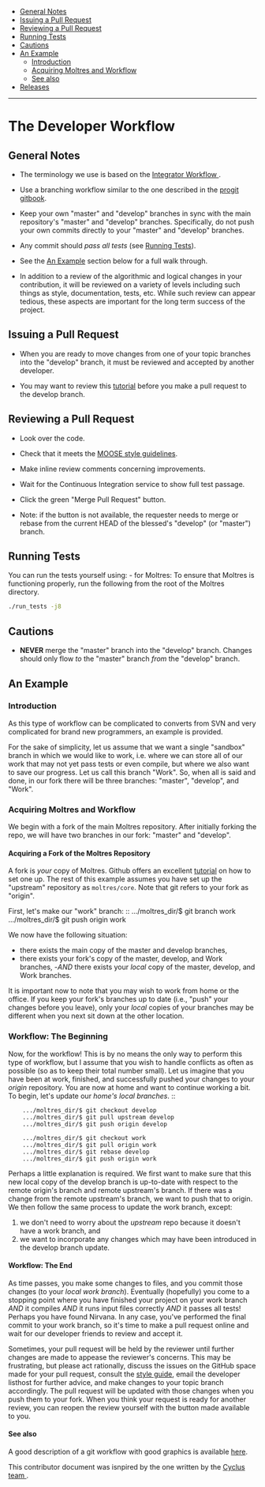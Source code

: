 -   [General Notes](#general-notes)
-   [Issuing a Pull Request](#issuing-a-pull-request)
-   [Reviewing a Pull Request](#reviewing-a-pull-request)
-   [Running Tests](#running-tests)
-   [Cautions](#cautions)
-   [An Example](#an-example)
    -   [Introduction](#introduction)
    -   [Acquiring Moltres and Workflow](#acquiring-moltres-and-workflow)
    -   [See also](#see-also)
-   [Releases](#releases)

------------------------------------------------------------------------

# The Developer Workflow 

## General Notes

-   The terminology we use is based on the
    [Integrator Workflow ](http://en.wikipedia.org/wiki/Integrator_workflow).

-   Use a branching workflow similar to the one described
    in the [progit gitbook](http://progit.org/book/ch3-4.html).

-   Keep your own "master" and "develop" branches in sync with the
    main repository's "master" and "develop" branches. Specifically,
    do not push your own commits directly to your "master" and
    "develop" branches.

-   Any commit should *pass all tests* (see [Running Tests](#running-tests)).

-   See the [An Example](#an-example) section below for a full walk through.

-   In addition to a review of the algorithmic and logical changes in
    your contribution, it will be reviewed on a variety of levels
    including such things as style, documentation, tests, etc. While
    such review can appear tedious, these aspects are important for the
    long term success of the project.

## Issuing a Pull Request

-   When you are ready to move changes from one of your topic branches
    into the "develop" branch, it must be reviewed and accepted by
    another developer.

-   You may want to review this
    [tutorial](https://help.github.com/articles/using-pull-requests/)
    before you make a pull request to the develop branch.

## Reviewing a Pull Request

-   Look over the code.

-   Check that it meets the [MOOSE style guidelines](http://mooseframework.org/wiki/CodeStandards/).

-   Make inline review comments concerning improvements.

-   Wait for the Continuous Integration service to show full test
    passage.

-   Click the green "Merge Pull Request" button.

-   Note: if the button is not available, the requester needs to merge
    or rebase from the current HEAD of the blessed's "develop"
    (or "master") branch.

## Running Tests

You can run the tests yourself using: - for Moltres:
To ensure that Moltres is functioning properly, run  the following from the
root of the Moltres directory.

```bash
./run_tests -j8 
```

## Cautions

-   **NEVER** merge the "master" branch into the "develop" branch.
    Changes should only flow *to* the "master" branch *from* the
    "develop" branch.

## An Example

### Introduction

As this type of workflow can be complicated to converts from SVN and
very complicated for brand new programmers, an example is provided.

For the sake of simplicity, let us assume that we want a single
"sandbox" branch in which we would like to work, i.e. where we can store
all of our work that may not yet pass tests or even compile, but where
we also want to save our progress. Let us call this branch "Work". So,
when all is said and done, in our fork there will be three branches:
"master", "develop", and "Work".

### Acquiring Moltres and Workflow

We begin with a fork of the main Moltres repository. After initially forking the
repo, we will have two branches in our fork: "master" and "develop".

#### Acquiring a Fork of the Moltres Repository

A fork is *your* copy of Moltres. Github offers an excellent
[tutorial](http://help.github.com/fork-a-repo/) on how to set one up.
The rest of this example assumes you have set up the "upstream"
repository as `moltres/core`. Note that git refers to your fork as
"origin".

First, let's make our "work" branch: :: .../moltres\_dir/\$ git branch
work .../moltres\_dir/\$ git push origin work

We now have the following situation: 

- there exists the main copy of the master and develop branches, 
- there exists your fork's copy of the master, develop, and Work branches, 
 -*AND* there exists your *local* copy of the master, develop, and Work branches. 

It is important now to note that you may wish to work from home or the office.
If you keep your fork's branches up to date (i.e., "push" your changes before
you leave), only your *local* copies of your branches may be different when you
next sit down at the other location.

### Workflow: The Beginning

Now, for the workflow! This is by no means the only way to perform this
type of workflow, but I assume that you wish to handle conflicts as
often as possible (so as to keep their total number small). Let us
imagine that you have been at work, finished, and successfully pushed
your changes to your *origin* repository. You are now at home and want
to continue working a bit. To begin, let's update our *home's local
branches*. ::

```
    .../moltres_dir/$ git checkout develop
    .../moltres_dir/$ git pull upstream develop
    .../moltres_dir/$ git push origin develop

    .../moltres_dir/$ git checkout work
    .../moltres_dir/$ git pull origin work
    .../moltres_dir/$ git rebase develop
    .../moltres_dir/$ git push origin work
```

Perhaps a little explanation is required. We first want to make sure
that this new local copy of the develop branch is up-to-date with
respect to the remote origin's branch and remote upstream's branch. If
there was a change from the remote upstream's branch, we want to push
that to origin. We then follow the same process to update the work
branch, except:

1.  we don't need to worry about the *upstream* repo because it doesn't
    have a work branch, and
2.  we want to incorporate any changes which may have been introduced in
    the develop branch update.

#### Workflow: The End

As time passes, you make some changes to files, and you commit those
changes (to your *local work branch*). Eventually (hopefully) you come
to a stopping point where you have finished your project on your work
branch *AND* it compiles *AND* it runs input files correctly *AND* it
passes all tests! Perhaps you have found Nirvana. In any case, you've
performed the final commit to your work branch, so it's time to make a
pull request online and wait for our developer friends to review and
accept it.

Sometimes, your pull request will be held by the reviewer until further
changes are made to appease the reviewer's concerns. This may be
frustrating, but please act rationally, discuss the issues on the GitHub
space made for your pull request, consult the
[style guide](http://moltres.github.com/devdoc/style_guide.html),
email the developer listhost for further advice, and make changes to
your topic branch accordingly. The pull request will be updated with
those changes when you push them to your fork. When you think your
request is ready for another review, you can reopen the review yourself
with the button made available to you.

#### See also

A good description of a git workflow with good graphics is available 
[here](http://nvie.com/posts/a-successful-git-branching-model/).

This contributor document was isnpired by the one written by the [Cyclus team
](github.com/cyclus/cyclus).
